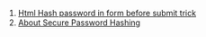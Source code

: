  1. [Html Hash password in form before submit trick]
 2. [About Secure Password Hashing]
 
[Html Hash password in form before submit trick]: https://stackoverflow.com/questions/23500240/html-hash-password-in-form-before-submit-trick
[About Secure Password Hashing]: https://security.blogoverflow.com/2013/09/about-secure-password-hashing/
